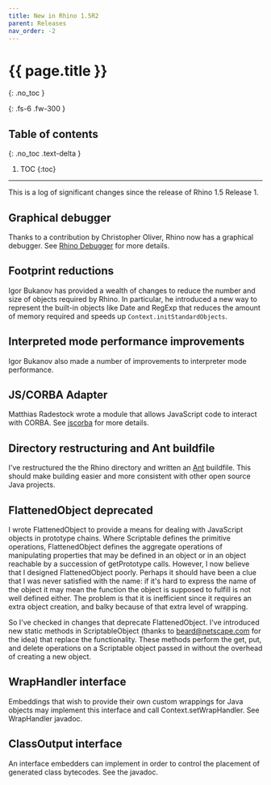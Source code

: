 ```yaml
---
title: New in Rhino 1.5R2
parent: Releases
nav_order: -2
---
```


# {{ page.title }}
{: .no_toc }

{: .fs-6 .fw-300 }

## Table of contents
{: .no_toc .text-delta }

1. TOC
{:toc}

---
This is a log of significant changes since the release of Rhino 1.5 Release 1.

## Graphical debugger
Thanks to a contribution by Christopher Oliver, Rhino now has a graphical debugger. See [Rhino Debugger](../_tools/debugger.md) for more details.

## Footprint reductions
Igor Bukanov has provided a wealth of changes to reduce the number and size of objects required by Rhino. In particular, he introduced a new way to represent the built-in objects like Date and RegExp that reduces the amount of memory required and speeds up `Context.initStandardObjects`.

## Interpreted mode performance improvements
Igor Bukanov also made a number of improvements to interpreter mode performance.

## JS/CORBA Adapter
Matthias Radestock wrote a module that allows JavaScript code to interact with CORBA. See [jscorba](http://sourceforge.net/projects/jscorba) for more details.

## Directory restructuring and Ant buildfile
I've restructured the the Rhino directory and written an [Ant](http://jakarta.apache.org/ant/index.html) buildfile. This should make building easier and more consistent with other open source Java projects.

## FlattenedObject deprecated
I wrote FlattenedObject to provide a means for dealing with JavaScript
objects in prototype chains. Where Scriptable defines the primitive
operations, FlattenedObject defines the aggregate operations of
manipulating properties that may be defined in an object or in an object
reachable by a succession of getPrototype calls.
However, I now believe that I designed FlattenedObject poorly. Perhaps
it should have been a clue that I was never satisfied with the name: if
it's hard to express the name of the object it may mean the function the
object is supposed to fulfill is not well defined either. The problem is
that it is inefficient since it requires an extra object creation, and
balky because of that extra level of wrapping.

So I've checked in changes that deprecate FlattenedObject. I've
introduced new static methods in ScriptableObject (thanks to
beard@netscape.com for the idea) that replace the functionality. These
methods perform the get, put, and delete operations on a Scriptable
object passed in without the overhead of creating a new object.

## WrapHandler interface
Embeddings that wish to provide their own custom wrappings for Java objects may implement this interface and
call Context.setWrapHandler. See WrapHandler javadoc.

## ClassOutput interface
An interface embedders can implement in order to control the placement of generated class bytecodes. See the javadoc.